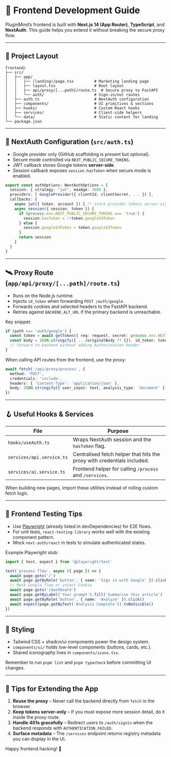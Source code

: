 # 🎨 Frontend Development Guide

PluginMind’s frontend is built with **Next.js 14 (App Router)**, **TypeScript**, and **NextAuth**. This guide helps you extend it without breaking the secure proxy flow.

---

## 🧱 Project Layout

```text
frontend/
├── src/
│   ├── app/
│   │   ├── (landing)/page.tsx         # Marketing landing page
│   │   ├── layout.tsx                 # Root layout
│   │   ├── api/proxy/[...path]/route.ts  # Secure proxy to FastAPI
│   │   └── auth/                      # Sign-in/out routes
│   ├── auth.ts                        # NextAuth configuration
│   ├── components/                    # UI primitives & sections
│   ├── hooks/                         # Custom React hooks
│   ├── services/                      # Client-side helpers
│   └── data/                          # Static content for landing
└── package.json
```

---

## 🔐 NextAuth Configuration (`src/auth.ts`)

- Google provider only (GitHub scaffolding is present but optional).
- Secure mode controlled via `NEXT_PUBLIC_SECURE_TOKENS`.
- JWT callback stores Google tokens **server-side**.
- Session callback exposes `session.hasToken` when secure mode is enabled.

```ts
export const authOptions: NextAuthOptions = {
  session: { strategy: "jwt", maxAge: 3600 },
  providers: [ GoogleProvider({ clientId, clientSecret, ... }) ],
  callbacks: {
    async jwt({ token, account }) { /* store provider tokens server-side */ },
    async session({ session, token }) {
      if (process.env.NEXT_PUBLIC_SECURE_TOKENS === 'true') {
        session.hasToken = !!token.googleIdToken
      } else {
        session.googleIdToken = token.googleIdToken
      }
      return session
    }
  }
}
```

---

## 🛰️ Proxy Route (`app/api/proxy/[...path]/route.ts`)

- Runs on the Node.js runtime.
- Injects `id_token` when forwarding `POST /auth/google`.
- Forwards cookies and selected headers to the FastAPI backend.
- Retries against `BACKEND_ALT_URL` if the primary backend is unreachable.

Key snippet:
```ts
if (path === 'auth/google') {
  const token = await getToken({ req: request, secret: process.env.NEXTAUTH_SECRET })
  const body = JSON.stringify({ ...(originalBody ?? {}), id_token: token.googleIdToken })
  // forward to backend without adding Authorization header
}
```

When calling API routes from the frontend, use the proxy:
```ts
await fetch('/api/proxy/process', {
  method: 'POST',
  credentials: 'include',
  headers: { 'Content-Type': 'application/json' },
  body: JSON.stringify({ user_input: text, analysis_type: 'document' })
})
```

---

## 🪝 Useful Hooks & Services

| File | Purpose |
|------|---------|
| `hooks/useAuth.ts` | Wraps NextAuth session and the `hasToken` flag. |
| `services/api.service.ts` | Centralised fetch helper that hits the proxy with credentials included. |
| `services/ai.service.ts` | Frontend helper for calling `/process` and `/services`. |

When building new pages, import these utilities instead of rolling custom fetch logic.

---

## 🧪 Frontend Testing Tips

- Use [Playwright](https://playwright.dev/) (already listed in devDependencies) for E2E flows.
- For unit tests, `react-testing-library` works well with the existing component pattern.
- Mock `next-auth/react` in tests to simulate authenticated states.

Example Playwright stub:
```ts
import { test, expect } from '@playwright/test'

test('process flow', async ({ page }) => {
  await page.goto('/')
  await page.getByRole('button', { name: 'Sign in with Google' }).click()
  // Mock Google flow or inject Cookie
  await page.goto('/dashboard')
  await page.getByLabel('Your prompt').fill('Summarise this article')
  await page.getByRole('button', { name: 'Analyze' }).click()
  await expect(page.getByText('Analysis Complete')).toBeVisible()
})
```

---

## 🎨 Styling

- Tailwind CSS + shadcn/ui components power the design system.
- `components/ui/` holds low-level components (buttons, cards, etc.).
- Shared iconography lives in `components/icons.tsx`.

Remember to run `pnpm lint` and `pnpm typecheck` before committing UI changes.

---

## 🧭 Tips for Extending the App

1. **Reuse the proxy** – Never call the backend directly from `fetch` in the browser.
2. **Keep tokens server-only** – If you must expose more session detail, do it inside the proxy route.
3. **Handle 401s gracefully** – Redirect users to `/auth/signin` when the backend responds with `AUTHENTICATION_FAILED`.
4. **Surface metadata** – The `/services` endpoint returns registry metadata you can display in the UI.

Happy frontend hacking! 🎉
